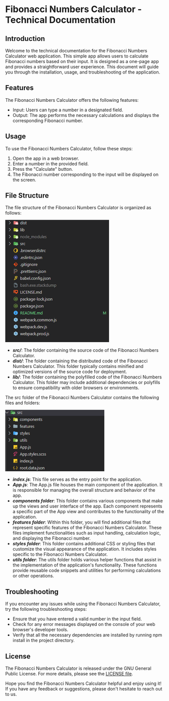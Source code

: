 # Fibonacci Numbers Calculator - Technical Documentation

## Introduction

Welcome to the technical documentation for the Fibonacci Numbers Calculator web application. This simple app allows users to calculate Fibonacci numbers based on their input. It is designed as a one-page app and provides a straightforward user experience. This document will guide you through the installation, usage, and troubleshooting of the application.

## Features

The Fibonacci Numbers Calculator offers the following features:

-   Input: Users can type a number in a designated field.
-   Output: The app performs the necessary calculations and displays the corresponding Fibonacci number.

## Usage

To use the Fibonacci Numbers Calculator, follow these steps:

1. Open the app in a web browser.
2. Enter a number in the provided field.
3. Press the "Calculate" button.
4. The Fibonacci number corresponding to the input will be displayed on the screen.

## File Structure

The file structure of the Fibonacci Numbers Calculator is organized as follows:

![File Structure](image.png)

-   **_src/_**: The folder containing the source code of the Fibonacci Numbers Calculator.
-   **_dist/_**: The folder containing the distributed code of the Fibonacci Numbers Calculator. This folder typically contains minified and optimized versions of the source code for deployment.
-   **_lib/_**: The folder containing the polyfilled code of the Fibonacci Numbers Calculator. This folder may include additional dependencies or polyfills to ensure compatibility with older browsers or environments.

The src folder of the Fibonacci Numbers Calculator contains the following files and folders:

![src Structure](image-1.png)

-   **_index.js_**: This file serves as the entry point for the application.
-   **_App.js_**: The App.js file houses the main component of the application. It is responsible for managing the overall structure and behavior of the app.
-   **_components folder_**: This folder contains various components that make up the views and user interface of the app. Each component represents a specific part of the App view and contributes to the functionality of the application.
-   **_features folder_**: Within this folder, you will find additional files that represent specific features of the Fibonacci Numbers Calculator. These files implement functionalities such as input handling, calculation logic, and displaying the Fibonacci number.
-   **_styles folder_**: This folder contains additional CSS or styling files that customize the visual appearance of the application. It includes styles specific to the Fibonacci Numbers Calculator.
-   **_utils folder_**: The utils folder holds various helper functions that assist in the implementation of the application's functionality. These functions provide reusable code snippets and utilities for performing calculations or other operations.

## Troubleshooting

If you encounter any issues while using the Fibonacci Numbers Calculator, try the following troubleshooting steps:

-   Ensure that you have entered a valid number in the input field.
-   Check for any error messages displayed on the console of your web browser's developer tools.
-   Verify that all the necessary dependencies are installed by running npm install in the project directory.

## License

The Fibonacci Numbers Calculator is released under the GNU General Public License. For more details, please see the [LICENSE file](./LICENSE.md).

Hope you find the Fibonacci Numbers Calculator helpful and enjoy using it! If you have any feedback or suggestions, please don't hesitate to reach out to us.
